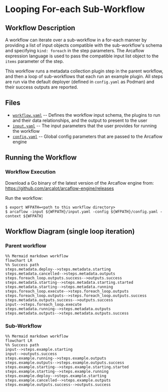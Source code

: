 # Looping For-each Sub-Workflow

## Workflow Description

A workflow can iterate over a sub-workflow in a for-each manner by providing a list of input objects compatible with the sub-workflow's schema and specifying `kind: foreach` in the step parameters. The Arcaflow expression language is used to pass the compatible input list object to the `items` parameter of the step.

This workflow runs a metadata collection plugin step in the parent workflow, and then a loop of sub-workflows that each run an example plugin. All steps are run via the default deployer (defined in `config.yaml` as Podman) and their success outputs are reported.

## Files

- [`workflow.yaml`](workflow.yaml) -- Defines the workflow input schema, the plugins to run
  and their data relationships, and the output to present to the user
- [`input.yaml`](input.yaml) -- The input parameters that the user provides for running
  the workflow
- [`config.yaml`](config.yaml) -- Global config parameters that are passed to the Arcaflow
  engine
                     
## Running the Workflow

### Workflow Execution

Download a Go binary of the latest version of the Arcaflow engine from: https://github.com/arcalot/arcaflow-engine/releases
 
Run the workflow:
```
$ export WFPATH=<path to this workflow directory>
$ arcaflow -input ${WFPATH}/input.yaml -config ${WFPATH}/config.yaml -context ${WFPATH}
```

## Workflow Diagram (single loop iteration)
### Parent workflow
```mermaid
%% Mermaid markdown workflow
flowchart LR
%% Success path
steps.metadata.deploy-->steps.metadata.starting
steps.metadata.cancelled-->steps.metadata.outputs
steps.foreach_loop.outputs.success-->outputs.success
steps.metadata.starting-->steps.metadata.starting.started
steps.metadata.starting-->steps.metadata.running
steps.foreach_loop.execute-->steps.foreach_loop.outputs
steps.foreach_loop.outputs-->steps.foreach_loop.outputs.success
steps.metadata.outputs.success-->outputs.success
input-->steps.foreach_loop.execute
steps.metadata.running-->steps.metadata.outputs
steps.metadata.outputs-->steps.metadata.outputs.success
```
### Sub-Workflow
```mermaid
%% Mermaid markdown workflow
flowchart LR
%% Success path
input-->steps.example.starting
input-->outputs.success
steps.example.running-->steps.example.outputs
steps.example.outputs-->steps.example.outputs.success
steps.example.starting-->steps.example.starting.started
steps.example.starting-->steps.example.running
steps.example.deploy-->steps.example.starting
steps.example.cancelled-->steps.example.outputs
steps.example.outputs.success-->outputs.success
```